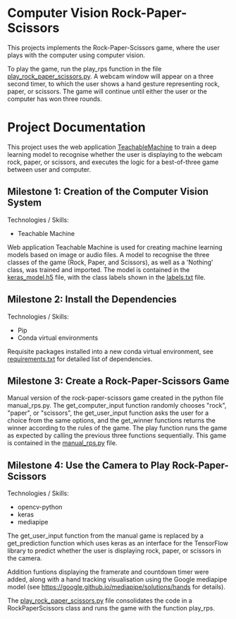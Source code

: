 # Computer Vision Rock-Paper-Scissors

This projects implements the Rock-Paper-Scissors game, where the user plays with the computer using computer vision.

To play the game, run the play_rps function in the file [play_rock_paper_scissors.py](https://github.com/tuttonluke/aicore_computer_vision_project/blob/main/play_rock_paper_scissors.py). A webcam window will appear on a three second timer, to which the user shows a hand gesture representing rock, paper, or scissors. The game will continue until either the user or the computer has won three rounds.

# Project Documentation

This project uses the web application [TeachableMachine](https://teachablemachine.withgoogle.com/train) to train a deep learning model to recognise whether the user is displaying to the webcam rock, paper, or scissors, and executes the logic for a best-of-three game between user and computer.

## Milestone 1: Creation of the Computer Vision System
Technologies / Skills:
- Teachable Machine

Web application Teachable Machine is used for creating machine learning models based on image or audio files. A model to recognise the three classes of the game (Rock, Paper, and Scissors), as well as a 'Nothing' class, was trained and imported. The model is contained in the [keras_model.h5](https://github.com/tuttonluke/aicore_computer_vision_project/blob/main/keras_model.h5) file, with the class labels shown in the [labels.txt](https://github.com/tuttonluke/aicore_computer_vision_project/blob/main/labels.txt) file.

## Milestone 2: Install the Dependencies
Technologies / Skills:
- Pip
- Conda virtual environments

Requisite packages installed into a new conda virtual environment, see [requirements.txt](https://github.com/tuttonluke/Computer_Vision_Rock_Paper_Scissors/blob/main/requirements.txt) for
detailed list of dependencies.

## Milestone 3: Create a Rock-Paper-Scissors Game
 
 Manual version of the rock-paper-scissors game created in the python file manual_rps.py. The get_computer_input function randomly chooses "rock", "paper", or "scissors", the get_user_input function asks the user for a choice from the same options, and the get_winner functions returns the winner according to the rules of the game. The play function runs the game as expected by calling the previous three functions sequentially. This game is contained in the [manual_rps.py](https://github.com/tuttonluke/aicore_computer_vision_project/blob/main/manual_rps.py) file.

 ## Milestone 4: Use the Camera to Play Rock-Paper-Scissors
 Technologies / Skills:
 - opencv-python
 - keras
 - mediapipe

 The get_user_input function from the manual game is replaced by a get_prediction function which uses keras as an interface for the TensorFlow library to predict whether the user is displaying rock, paper, or scissors in the camera.

 Addition funtions displaying the framerate and countdown timer were added, along with a hand tracking visualisation using the Google mediapipe model (see
 https://google.github.io/mediapipe/solutions/hands for details).

 The [play_rock_paper_scissors.py](https://github.com/tuttonluke/aicore_computer_vision_project/blob/main/play_rock_paper_scissors.py) file consolidates the code in a RockPaperScissors class and runs the game with the function play_rps.
